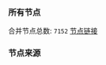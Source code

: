 ### 所有节点
合并节点总数: `7152`
[节点链接](https://github.com/rzhy1/33/raw/master/sub/sub_merge_base64.txt)

### 节点来源
